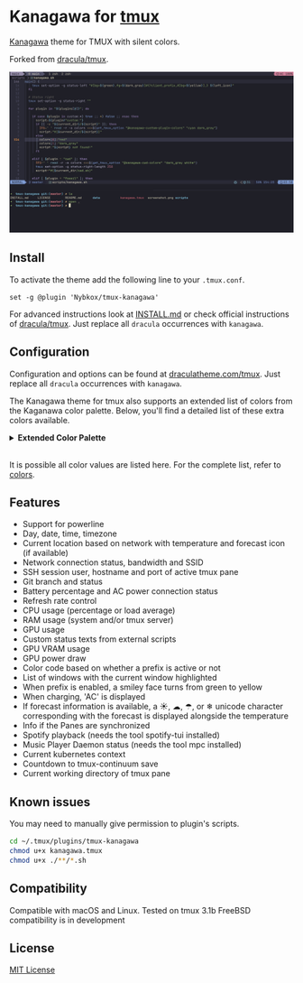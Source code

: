 
# Kanagawa for [tmux](https://github.com/tmux/tmux/wiki)

[Kanagawa](https://github.com/rebelot/kanagawa.nvim/tree/master) theme for TMUX with silent colors.

Forked from [dracula/tmux](https://github.com/dracula/tmux).

![Screenshot](./screenshot.png)

## Install
To activate the theme add the following line to your `.tmux.conf`.

    set -g @plugin 'Nybkox/tmux-kanagawa'
For advanced instructions look at [INSTALL.md](https://github.com/Nybkox/tmux-kanagawa/blob/master/INSTALL.md) or check official instructions of [dracula/tmux](https://draculatheme.com/tmux).  Just replace all `dracula` occurrences with `kanagawa`.

## Configuration

Configuration and options can be found at [draculatheme.com/tmux](https://draculatheme.com/tmux).
Just replace all `dracula` occurrences with `kanagawa`.

The Kanagawa theme for tmux also supports an extended list of colors from the Kaganawa color palette. Below, you'll find a detailed list of these extra colors available.

<details>
<summary><strong>Extended Color Palette</strong></summary>

| Color Name        | Hex Value   | Visual                                               |
|-------------------|-------------|------------------------------------------------------|
| Autumn Green      | `#76946a`   | ![Autumn Green](./assets/colors/autumn_green.svg)   |
| Autumn Orange     | `#dca561`   | ![Autumn Orange](./assets/colors/autumn_orange.svg) |
| Autumn Red        | `#c34043`   | ![Autumn Red](./assets/colors/autumn_red.svg)       |
| Autumn Yellow     | `#dca561`   | ![Autumn Yellow](./assets/colors/autumn_yellow.svg) |
| Boat Yellow 1     | `#938056`   | ![Boat Yellow 1](./assets/colors/boat_yellow1.svg)  |
| Boat Yellow 2     | `#c0a36e`   | ![Boat Yellow 2](./assets/colors/boat_yellow2.svg)  |
| Carp Yellow       | `#e6c384`   | ![Carp Yellow](./assets/colors/carp_yellow.svg)     |
| Crystal Blue      | `#7e9cd8`   | ![Crystal Blue](./assets/colors/crystal_blue.svg)   |
| Dragon Blue       | `#658594`   | ![Dragon Blue](./assets/colors/dragon_blue.svg)     |
| Dragon Green      | `#8a9a7b`   | ![Dragon Green](./assets/colors/dragon_green.svg)   |
| Dragon Aqua       | `#8ea4a2`   | ![Dragon Aqua](./assets/colors/dragon_aqua.svg)     |
| Dragon Orange     | `#b6927b`   | ![Dragon Orange](./assets/colors/dragon_orange.svg) |
| Fuji Gray         | `#727169`   | ![Fuji Gray](./assets/colors/fuji_gray.svg)         |
| Fuji White        | `#dcd7ba`   | ![Fuji White](./assets/colors/fuji_white.svg)       |
| Katana Gray       | `#717c7c`   | ![Katana Gray](./assets/colors/katana_gray.svg)     |
| Light Blue        | `#a3d4d5`   | ![Light Blue](./assets/colors/light_blue.svg)       |
| Old White         | `#c8c093`   | ![Old White](./assets/colors/old_white.svg)         |
| Oni Violet        | `#957fb8`   | ![Oni Violet](./assets/colors/oni_violet.svg)       |
| Peach Red         | `#ff5d62`   | ![Peach Red](./assets/colors/peach_red.svg)         |
| Ronin Yellow      | `#ff9e3b`   | ![Ronin Yellow](./assets/colors/ronin_yellow.svg)   |
| Sakura Pink       | `#d27e99`   | ![Sakura Pink](./assets/colors/sakura_pink.svg)     |
| Samurai Red       | `#e82424`   | ![Samurai Red](./assets/colors/samurai_red.svg)     | 
| Spring Blue       | `#7fb4ca`   | ![Spring Blue](./assets/colors/spring_blue.svg)     |
| Spring Green      | `#98bb6c`   | ![Spring Green](./assets/colors/spring_green.svg)   |
| Spring Violet 1   | `#938aa9`   | ![Spring Violet 1](./assets/colors/spring_violet_1.svg) |
| Spring Violet 2   | `#9cabca`   | ![Spring Violet 2](./assets/colors/spring_violet_2.svg) |
| Sumi Ink 0        | `#16161d`   | ![Sumi Ink 0](./assets/colors/sumi_ink0.svg)        |
| Sumi Ink 1        | `#1e1f28`   | ![Sumi Ink 1](./assets/colors/sumi_ink1.svg)        |
| Sumi Ink 2        | `#1a1a22`   | ![Sumi Ink 2](./assets/colors/sumi_ink_2.svg)       |
| Sumi Ink 3        | `#363646`   | ![Sumi Ink 3](./assets/colors/sumi_ink3.svg)        |
| Sumi Ink 4        | `#2a2a37`   | ![Sumi Ink 4](./assets/colors/sumi_ink_4.svg)       |
| Sumi Ink 5        | `#363646`   | ![Sumi Ink 5](./assets/colors/sumi_ink_5.svg)       |
| Sumi Ink 6        | `#54546D`   | ![Sumi Ink 6](./assets/colors/sumi_ink_6.svg)       |
| Surimi Orange     | `#ffa066`   | ![Surimi Orange](./assets/colors/surimi_orange.svg) |
| Wave Aqua         | `#6a9589`   | ![Wave Aqua](./assets/colors/wave_aqua.svg)         |
| Wave Aqua 2       | `#7aa89f`   | ![Wave Aqua 2](./assets/colors/wave_aqua_2.svg)     |
| Wave Blue 1       | `#223249`   | ![Wave Blue 1](./assets/colors/wave_blue_1.svg)     |
| Wave Blue 2       | `#2d4f67`   | ![Wave Blue 2](./assets/colors/wave_blue_2.svg)     |
| Wawe Red          | `#e46876`   | ![Wawe Red](./assets/colors/wawe_red.svg)           |
| Winter Blue       | `#252535`   | ![Winter Blue](./assets/colors/winter_blue.svg)     |
| Winter Green      | `#2b3328`   | ![Winter Green](./assets/colors/winter_green.svg)   |
| Winter Red        | `#43242b`   | ![Winter Red](./assets/colors/winter_red.svg)       |
| Winter Yellow     | `#49443c`   | ![Winter Yellow](./assets/colors/winter_yellow.svg) |

</details><br>

It is possible all color values are listed here. For the complete list, refer to [colors](./scripts/colors.sh).

## Features

- Support for powerline
- Day, date, time, timezone
- Current location based on network with temperature and forecast icon (if available)
- Network connection status, bandwidth and SSID
- SSH session user, hostname and port of active tmux pane
- Git branch and status
- Battery percentage and AC power connection status
- Refresh rate control
- CPU usage (percentage or load average)
- RAM usage (system and/or tmux server)
- GPU usage
- Custom status texts from external scripts
- GPU VRAM usage
- GPU power draw
- Color code based on whether a prefix is active or not
- List of windows with the current window highlighted
- When prefix is enabled, a smiley face turns from green to yellow
- When charging, 'AC' is displayed
- If forecast information is available, a ☀, ☁, ☂, or ❄ unicode character corresponding with the forecast is displayed alongside the temperature
- Info if the Panes are synchronized
- Spotify playback (needs the tool spotify-tui installed)
- Music Player Daemon status (needs the tool mpc installed)
- Current kubernetes context
- Countdown to tmux-continuum save
- Current working directory of tmux pane

## Known issues
You may need to manually give permission to plugin's scripts.
```bash
cd ~/.tmux/plugins/tmux-kanagawa
chmod u+x kanagawa.tmux
chmod u+x ./**/*.sh
```

## Compatibility

Compatible with macOS and Linux. Tested on tmux 3.1b
FreeBSD compatibility is in development

## License

[MIT License](./LICENSE)

